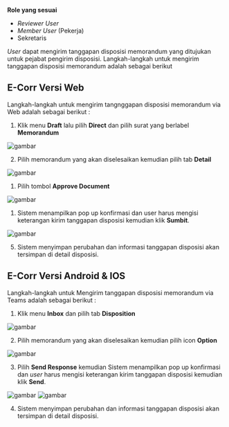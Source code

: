**Role yang sesuai**

- *Reviewer User*
- *Member User* (Pekerja)
- Sekretaris

*User* dapat mengirim tanggapan disposisi memorandum yang ditujukan untuk pejabat pengirim disposisi. Langkah-langkah untuk mengirim tanggapan disposisi memorandum adalah sebagai berikut

## **E-Corr Versi Web**

Langkah-langkah untuk mengirim tangnggapan disposisi memorandum via Web adalah sebagai berikut :

1. Klik menu **Draft** lalu pilih **Direct** dan pilih surat yang berlabel **Memorandum**

![gambar](Memorandum/MM_Web/02MM-84.png)

2. Pilih memorandum yang akan diselesaikan kemudian pilih tab **Detail**

![gambar](Memorandum/MM_Web/02MM-85.png)

1. Pilih tombol **Approve Document**

![gambar](Memorandum/MM_Web/02MM-86.png)

1. Sistem menampilkan pop up konfirmasi dan user harus mengisi keterangan kirim tanggapan disposisi kemudian klik **Sumbit**.

![gambar](Memorandum/MM_Web/02MM-87.png)

5. Sistem menyimpan perubahan dan informasi tanggapan disposisi akan tersimpan di detail disposisi.



## **E-Corr Versi Android & IOS**

Langkah-langkah untuk Mengirim tanggapan disposisi memorandum via Teams adalah sebagai berikut :

1. Klik menu **Inbox** dan pilih tab **Disposition**

![gambar](Memorandum/MM_Android/Tanggapdisposisi/02MM-05.png)

2. Pilih memorandum yang akan diselesaikan kemudian pilih icon **Option**

![gambar](Memorandum/MM_Android/Tanggapdisposisi/02MM-06.png) 

3. Pilih **Send Response** kemudian Sistem menampilkan pop up konfirmasi dan _user_ harus mengisi keterangan kirim tanggapan disposisi kemudian klik **Send**.

![gambar](Memorandum/MM_Android/Tanggapdisposisi/02MM-07.png) 
![gambar](Memorandum/MM_Android/Tanggapdisposisi/02MM-08.png)

4. Sistem menyimpan perubahan dan informasi tanggapan disposisi akan tersimpan di detail disposisi.
